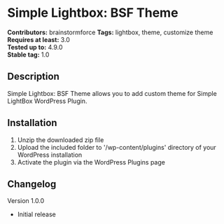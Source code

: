 # Simple Lightbox: BSF Theme #
**Contributors:** brainstormforce 
**Tags:** lightbox, theme, customize theme
**Requires at least:** 3.0  
**Tested up to:** 4.9.0  
**Stable tag:** 1.0

## Description ##

Simple Lightbox: BSF Theme allows you to add custom theme for Simple LightBox WordPress Plugin.

## Installation ##

1. Unzip the downloaded zip file
2. Upload the included folder to '/wp-content/plugins' directory of your WordPress installation
3. Activate the plugin via the WordPress Plugins page

## Changelog ##

Version 1.0.0
* Initial release
